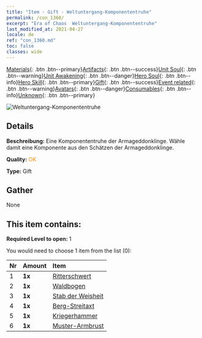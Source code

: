 ```yaml
---
title: "Item - Gift - Weltuntergang-Komponententruhe"
permalink: /con_1360/
excerpt: "Era of Chaos  Weltuntergang-Komponententruhe"
last_modified_at: 2021-04-27
locale: de
ref: "con_1360.md"
toc: false
classes: wide
---
```

 [Materials](/ItemsDE/){: .btn .btn--primary}[Artifacts](/ItemsDE/Artifacts/){: .btn .btn--success}[Unit Soul](/ItemsDE/UnitSoul/){: .btn .btn--warning}[Unit Awakening](/ItemsDE/UnitAwakening/){: .btn .btn--danger}[Hero Soul](/ItemsDE/HeroSoul/){: .btn .btn--info}[Hero Skill](/ItemsDE/HeroSkill/){: .btn .btn--primary}[Gift](/ItemsDE/Gift/){: .btn .btn--success}[Event related](/ItemsDE/Events/){: .btn .btn--warning}[Avatars](/ItemsDE/Avatars/){: .btn .btn--danger}[Consumables](/ItemsDE/Consumables/){: .btn .btn--info}[Unknown](/ItemsDE/Unknown/){: .btn .btn--primary}

 ![Weltuntergang-Komponententruhe](/images/t/i_906037.png)

## Details
 **Beschreibung:** Eine Komponententruhe der Armageddonklinge. Wähle damit eine Komponente aus den Schätzen der Armageddonklinge.

 **Quality:** <span style="color: #FF8C00">OK</span>

 **Type:** Gift

## Gather

  None

## This item contains:

 **Required Level to open:** 1

 You would need to choose 1 item from the list (0):

  | Nr | Amount |     Item    |
  |:---|:-------|:------------|
  | 1 |  **1x** | [Ritterschwert](/ItemsDE/art_166/) |  | 
  | 2 |  **1x** | [Waldbogen](/ItemsDE/art_167/) |  | 
  | 3 |  **1x** | [Stab der Weisheit](/ItemsDE/art_168/) |  | 
  | 4 |  **1x** | [Berg-Streitaxt](/ItemsDE/art_169/) |  | 
  | 5 |  **1x** | [Kriegerhammer](/ItemsDE/art_170/) |  | 
  | 6 |  **1x** | [Muster-Armbrust](/ItemsDE/art_171/) |  | 
